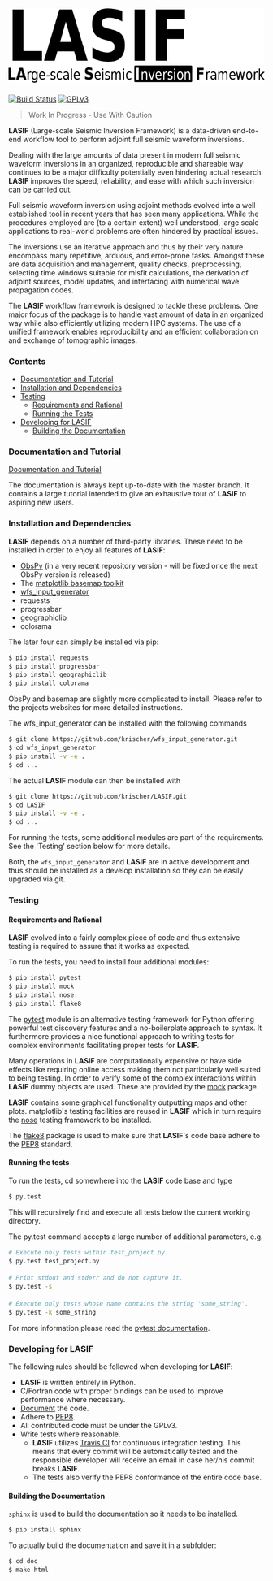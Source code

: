 ![Logo](/doc/images/logo/lasif_logo.png)
---
[![Build Status](https://travis-ci.org/krischer/LASIF.png?branch=master)](https://travis-ci.org/krischer/LASIF)
[![GPLv3](http://www.gnu.org/graphics/gplv3-88x31.png)](https://github.com/krischer/LASIF/blob/master/LICENSE)
> Work In Progress - Use With Caution


**LASIF** (Large-scale Seismic Inversion Framework) is a data-driven end-to-end
workflow tool to perform adjoint full seismic waveform inversions.

Dealing with the large amounts of data present in modern full seismic waveform
inversions in an organized, reproducible and shareable way continues to be a major
difficulty potentially even hindering actual research. **LASIF** improves the speed,
reliability, and ease with which such inversion can be carried out.

Full seismic waveform inversion using adjoint methods evolved into a well established
tool in recent years that has seen many applications. While the procedures employed
are (to a certain extent) well understood, large scale applications to real-world
problems are often hindered by practical issues.

The inversions use an iterative approach and thus by their very nature encompass
many repetitive, arduous, and error-prone tasks. Amongst these are data acquisition
and management, quality checks, preprocessing, selecting time windows suitable for
misfit calculations, the derivation of adjoint sources, model updates, and interfacing
with numerical wave propagation codes.

The **LASIF** workflow framework is designed to tackle these problems. One major focus of
the package is to handle vast amount of data in an organized way while also efficiently
utilizing modern HPC systems.
The use of a unified framework enables reproducibility and an efficient collaboration on
and exchange of tomographic images.


### Contents
* [Documentation and Tutorial](#documentation-and-tutorial)
* [Installation and Dependencies](#installation-and-dependencies)
* [Testing](#testing)
  - [Requirements and Rational](#requirements-and-rational)
  - [Running the Tests](#running-the-tests)
* [Developing for LASIF](#developing-for-lasif)
  - [Building the Documentation](#building-the-documentation)


### Documentation and Tutorial

[Documentation and Tutorial](http://krischer.github.io/LASIF)

The documentation is always kept up-to-date with the master branch. It contains
a large tutorial intended to give an exhaustive tour of **LASIF** to aspiring new users.


### Installation and Dependencies

**LASIF** depends on a number of third-party libraries. These need to be installed
in order to enjoy all features of **LASIF**:

* [ObsPy](http://www.obspy.org) (in a very recent repository version - will be fixed once the next ObsPy version is released)
* The [matplotlib basemap toolkit](http://matplotlib.org/basemap/)
* [wfs_input_generator](http://github.com/krischer/wfs_input_generator)
* requests
* progressbar
* geographiclib
* colorama

The later four can simply be installed via pip:

```bash
$ pip install requests
$ pip install progressbar
$ pip install geographiclib
$ pip install colorama
```

ObsPy and basemap are slightly more complicated to install. Please refer to the
projects websites for more detailed instructions.

The wfs_input_generator can be installed with the following commands

```bash
$ git clone https://github.com/krischer/wfs_input_generator.git
$ cd wfs_input_generator
$ pip install -v -e .
$ cd ...
```

The actual **LASIF** module can then be installed with

```bash
$ git clone https://github.com/krischer/LASIF.git
$ cd LASIF
$ pip install -v -e .
$ cd ...
```

For running the tests, some additional modules are part of the requirements.
See the 'Testing' section below for more details.

Both, the `wfs_input_generator` and **LASIF** are in active development and thus
should be installed as a develop installation so they can be easily upgraded
via git.


### Testing

#### Requirements and Rational

**LASIF** evolved into a fairly complex piece of code and thus extensive testing is
required to assure that it works as expected.

To run the tests, you need to install four additional modules:

```bash
$ pip install pytest
$ pip install mock
$ pip install nose
$ pip install flake8
```

The [pytest](http://pytest.org) module is an alternative testing framework for
Python offering powerful test discovery features and a no-boilerplate approach
to syntax. It furthermore provides a nice functional approach to writing tests
for complex environments facilitating proper tests for **LASIF**.

Many operations in **LASIF** are computationally expensive or have side effects
like requiring online access making them not particularly well suited to being
testing. In order to verify some of the complex interactions within **LASIF** dummy
objects are used. These are provided by the
[mock](http://www.voidspace.org.uk/python/mock/) package.

**LASIF** contains some graphical functionality outputting maps and other plots.
matplotlib's testing facilities are reused in **LASIF** which in turn require the
[nose](http://nose.readthedocs.org/en/latest/) testing framework to be
installed.

The [flake8](http://flake8.readthedocs.org/en/2.0/) package is used to make
sure that **LASIF**'s code base adhere to the
[PEP8](http://www.python.org/dev/peps/pep-0008/) standard.

#### Running the tests

To run the tests, cd somewhere into the **LASIF** code base and type

```bash
$ py.test
```

This will recursively find and execute all tests below the current working
directory.

The py.test command accepts a large number of additional parameters, e.g.

```bash
# Execute only tests within test_project.py.
$ py.test test_project.py

# Print stdout and stderr and do not capture it.
$ py.test -s

# Execute only tests whose name contains the string 'some_string'.
$ py.test -k some_string
```

For more information please read the [pytest
documentation](http://pytest.org/).


### Developing for LASIF

The following rules should be followed when developing for **LASIF**:

* **LASIF** is written entirely in Python.
* C/Fortran code with proper bindings can be used to improve performance where necessary.
* [Document](http://lukeplant.me.uk/blog/posts/docs-or-it-doesnt-exist/) the code.
* Adhere to [PEP8](http://www.python.org/dev/peps/pep-0008/#comments).
* All contributed code must be under the GPLv3.
* Write tests where reasonable.
  * **LASIF** utilizes [Travis CI](https://travis-ci.org/krischer/LASIF) for continuous
    integration testing. This means that every commit will be automatically tested and
    the responsible developer will receive an email in case her/his commit breaks **LASIF**.
  * The tests also verify the PEP8 conformance of the entire code base.

#### Building the Documentation

`sphinx` is used to build the documentation so it needs to be installed.

```bash
$ pip install sphinx
```

To actually build the documentation and save it in a subfolder:

```bash
$ cd doc
$ make html
```
